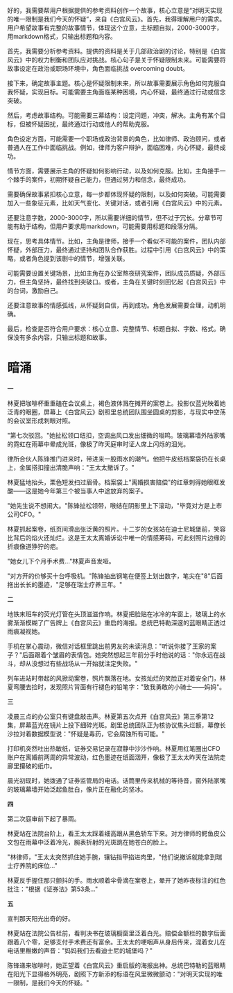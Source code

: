 <ReasoningChainRenderer>
好的，我需要帮用户根据提供的参考资料创作一个故事，核心立意是“对明天实现的唯一限制是我们今天的怀疑”，来自《白宫风云》。首先，我得理解用户的需求。用户希望故事有完整的故事情节，体现这个立意，主标题自拟，2000-3000字，用markdown格式，只输出标题和内容。

首先，我需要分析参考资料。提供的资料是关于几部政治剧的讨论，特别是《白宫风云》中的权力制衡和团队应对挑战。核心句子是关于怀疑限制未来。可能需要将故事设定在政治或职场环境中，角色面临挑战 overcoming doubt。

接下来，确定故事主题。核心是怀疑限制未来，所以故事需要展示角色如何克服自我怀疑，实现目标。可能需要主角面临某种困境，内心怀疑，最终通过行动或信念突破。

然后，考虑故事结构。可能需要三幕结构：设定问题，冲突，解决。主角有某个目标，但被怀疑困扰，最终通过行动或他人的帮助克服。

角色设定方面，可能需要一个职场或政治背景的角色，比如律师、政治顾问，或者普通人在工作中面临挑战。例如，律师为客户辩护，面临困难，内心怀疑，最终成功。

情节方面，需要展示主角的怀疑如何影响行动，以及如何克服。比如，主角接手一个棘手的案件，初期怀疑自己能力，但通过努力和信念，最终成功。

需要确保故事紧扣核心立意，每一步都体现怀疑的限制，以及如何突破。可能需要加入一些象征元素，比如天气变化、关键对话，或者引用《白宫风云》中的元素。

还要注意字数，2000-3000字，所以需要详细的情节，但不过于冗长。分章节可能有助于结构，但用户要求用markdown，可能需要用标题和段落分隔。

现在，思考具体情节。比如，主角是律师，接手一个看似不可能的案件，团队内部怀疑，外部压力，最终通过坚持和团队合作获胜。过程中引用《白宫风云》中的策略，或者角色提到该剧中的情节，增强关联。

可能需要设置关键场景，比如主角在办公室熬夜研究案件，团队成员质疑，外部压力，但主角坚持，最终找到突破口。或者，主角在关键时刻回忆起《白宫风云》中的台词，激励自己。

还要注意故事的情感弧线，从怀疑到自信，再到成功。角色发展需要合理，动机明确。

最后，检查是否符合用户要求：核心立意、完整情节、标题自拟、字数、格式。确保没有多余内容，只输出标题和故事。
</ReasoningChainRenderer>

# 暗涌

**一**

林夏把咖啡杯重重磕在会议桌上，褐色液体溅在摊开的案卷上。投影仪蓝光映着她泛青的眼圈，屏幕上《白宫风云》剧照里总统团队围坐圆桌的剪影，与现实中空荡的会议室形成刺眼对照。

"第七次驳回。"她扯松领口纽扣，空调出风口发出细微的嗡鸣。玻璃幕墙外陆家嘴的霓虹在雨幕中晕成光斑，像极了昨天庭审时证人席上闪烁的泪光。

律所合伙人陈锋推门进来时，带进来一股雨水的潮气。他把牛皮纸档案袋扔在长桌上，金属搭扣撞出清脆声响："王太太撤诉了。"

林夏猛地抬头，栗色短发扫过眉骨。档案袋上"离婚损害赔偿"的红章刺得她眼眶发酸——这是她今年第三个被当事人中途放弃的案子。

"她先生说不想闹大。"陈锋扯松领带，喉结在阴影里上下滚动，"毕竟对方是上市公司CFO。"

林夏抓起案卷，纸页间滑出张泛黄的照片。十二岁的女孩站在迪士尼城堡前，笑容比背后的焰火还灿烂。这是王太太离婚诉讼中唯一的情感筹码，可此刻照片边缘的折痕像道狰狞的疤。

"她女儿下个月手术费..."林夏声音发哑。

"对方开的价够买十台呼吸机。"陈锋抽出钢笔在便签上划出数字，笔尖在"8"后面拖出长长的墨迹，"足够在瑞士疗养三年。"

**二**

地铁末班车的荧光灯管在头顶滋滋作响。林夏把脸贴在冰冷的车窗上，玻璃上的水雾渐渐模糊了广告牌上《白宫风云》重启的海报。总统巴特勒深邃的蓝眼睛正透过雨痕凝视她。

手机在掌心震动，微信对话框里跳出前男友的未读消息："听说你接了王家的案子？"后面跟着个皱眉的表情包。她突然想起三年前分手时他说的话："你永远在战斗，却从没想过有些战场从一开始就注定失败。"

列车进站时带起的风掀动案卷，照片飘落在地。女孩灿烂的笑脸正对着安全门，林夏弯腰去捡时，发现照片背面有行褪色的铅笔字："致我勇敢的小骑士——妈妈"。

**三**

凌晨三点的办公室只有键盘敲击声。林夏第五次点开《白宫风云》第三季第12集，屏幕蓝光在镜片上投下细碎光斑。剧里总统团队正为核协议焦头烂额，幕僚长沙拉对着数据模型说："怀疑是毒药，它会腐蚀所有可能。"

打印机突然吐出热敏纸，证券交易记录在寂静中沙沙作响。林夏用红笔圈出CFO账户在离婚前两周的异常波动，红色墨迹在纸面洇开，像极了王太太昨天在法院走廊里攥破的纸巾。

晨光初现时，她拨通了证券监管局的电话。话筒里传来机械的等待音，窗外陆家嘴的玻璃幕墙开始泛起鱼肚白，像片正在融化的坚冰。

**四**

第二次庭审前下起了暴雨。

林夏站在法院台阶上，看王太太踩着细高跟从黑色轿车下来。对方律师的鳄鱼皮公文包在雨幕中泛着冷光，腕表折射的光斑跳在她苍白的脸上。

"林律师，"王太太突然抓住她手腕，镶钻指甲掐进肉里，"他们说撤诉就能拿到瑞士疗养院的床位..."

林夏反手握住那只颤抖的手。雨水顺着伞骨滴在案卷上，晕开了她昨夜标注的红色批注："根据《证券法》第53条..."

**五**

宣判那天阳光出奇的好。

林夏站在法院公告栏前，看判决书在玻璃橱窗里泛着白光。赔偿金额栏的数字后面跟着八个零，足够支付手术费还有富余。王太太的哽咽声从身后传来，混着女儿在电话里稚嫩的声音："妈妈我们去看迪士尼的城堡吗？"

陈锋递来咖啡时，她正望着《白宫风云》重启版的海报出神。总统巴特勒的蓝眼睛在阳光下显得格外明亮，剧照下方新添的标语在风里微微颤动："对明天实现的唯一限制，是我们今天的怀疑。"
